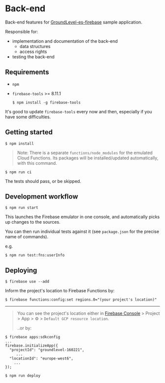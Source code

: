 # Back-end

Back-end features for [GroundLevel-es-firebase](https://github.com/akauppi/GroundLevel-es-firebase) sample application.

Responsible for:

- implementation and documentation of the back-end
   - data structures
   - access rights
- testing the back-end


## Requirements

- `npm`
- `firebase-tools` >= 8.11.1

   ```
   $ npm install -g firebase-tools
   ```

It's good to update `firebase-tools` every now and then, especially if you have some difficulties.

<!-- 
developed with:
- macOS 11.1
- node 15.x
- npx 7.x
- firebase CLI 9.2
-->

## Getting started

```
$ npm install
```

>Note: There is a separate `functions/node_modules` for the emulated Cloud Functions. Its packages will be installed/updated automatically, with this command.

```
$ npm run ci
```

The tests should pass, or be skipped.

## Development workflow

```
$ npm run start
```

This launches the Firebase emulator in one console, and automatically picks up changes to the sources.

You can then run individual tests against it (see `package.json` for the precise name of commands).

e.g. 

```
$ npm run test:fns:userInfo
```

## Deploying

```
$ firebase use --add
```

Inform the project's location to Firebase Functions by:

```
$ firebase functions:config:set regions.0="(your project's location)"
```

---

>You can see the project's location either in [Firebase Console](https://console.firebase.google.com) > Project > App > ⚙️ > `Default GCP resource location`.
>
>..or by:
>
```
$ firebase apps:sdkconfig
...
firebase.initializeApp({
  "projectId": "groundlevel-160221",
   	 ...
  "locationId": "europe-west6",
    ...
});
```

```
$ npm run deploy
```

